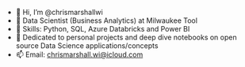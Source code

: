 - 👋 Hi, I’m @chrismarshallwi
- 👀 Data Scientist (Business Analytics) at Milwaukee Tool
- 🌱 Skills: Python, SQL, Azure Databricks and Power BI
- 💞️ Dedicated to personal projects and deep dive notebooks on open source Data Science applications/concepts
- 📫 Email: chrismarshall.wi@icloud.com

<!---
chrismarshallwi/chrismarshallwi is a ✨ special ✨ repository because its `README.md` (this file) appears on your GitHub profile.
You can click the Preview link to take a look at your changes.
--->
